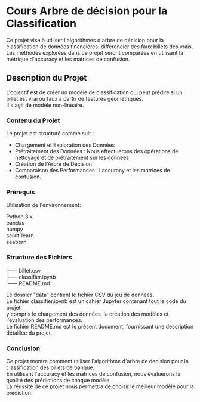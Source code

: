 # Cours Arbre de décision pour la Classification 

Ce projet vise à utiliser l'algorithmes d'arbre de décision pour la classification de données financières: differencier des faux billets des vrais.     
Les méthodes explorées dans ce projet seront  comparées en utilisant la métrique d'accuracy et les matrices de confusion.

## Description du Projet    
L'objectif est de créer un modèle de classification qui peut prédire si un billet est vrai ou faux à partir de features géométriques.     
Il s'agit de modèle non-linéaire.

### Contenu du Projet

Le projet est structuré comme suit :

- Chargement et Exploration des Données
- Prétraitement des Données : Nous effectuerons des opérations de nettoyage et de prétraitement sur les données
- Création de l'Arbre de Décision 
- Comparaison des Performances :  l'accuracy et les matrices de confusion.

### Prérequis
Utilisation de l'environnement:

Python 3.x     
pandas        
numpy      
scikit-learn     
seaborn     

### Structure des Fichiers

├── billet.csv     
├── classifier.ipynb      
└── README.md       

Le dossier "data" contient le fichier CSV du jeu de données.     
Le fichier classifier.ipynb est un cahier Jupyter contenant tout le code du projet,     
y compris le chargement des données, la création des modèles et l'évaluation des performances.      
Le fichier README.md est le présent document, fournissant une description détaillée du projet.

### Conclusion
Ce projet montre comment utiliser l'algorithme d'arbre de decision pour la classification des billets de banque.     
En utilisant l'accuracy et les matrices de confusion, nous évaluerons la qualité des prédictions de chaque modèle.       
La réussite de ce projet nous permettra de choisir le meilleur modèle pour la prédiction. 
